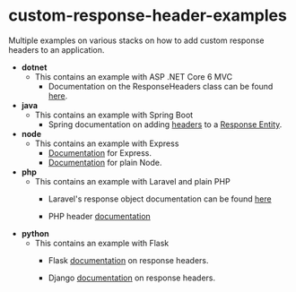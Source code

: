 # custom-response-header-examples
Multiple examples on various stacks on how to add custom response headers to an application.

- **dotnet**
    - This contains an example with ASP .NET Core 6 MVC
        - Documentation on the ResponseHeaders class can be found [here](https://docs.microsoft.com/en-us/dotnet/api/microsoft.aspnetcore.http.headers.responseheaders.headers?view=aspnetcore-6.0#microsoft-aspnetcore-http-headers-responseheaders-headers).
- **java**
    - This contains an example with Spring Boot
        - Spring documentation on adding [headers](https://docs.spring.io/spring-framework/docs/current/javadoc-api/org/springframework/http/HttpHeaders.html#set-java.lang.String-java.lang.String-) to a [Response Entity](https://docs.spring.io/spring-framework/docs/current/javadoc-api/org/springframework/http/ResponseEntity.html).
- **node**
    - This contains an example with Express
        - [Documentation](https://expressjs.com/en/5x/api.html#res.set) for Express.
        - [Documentation](https://nodejs.org/api/http.html#responsesetheadername-value) for plain Node.
- **php**
    - This contains an example with Laravel and plain PHP
        - Laravel's response object documentation can be found [here](https://laravel.com/docs/9.x/responses#attaching-headers-to-responses)

        - PHP header [documentation](https://www.php.net/manual/en/function.header.php)
- **python**
    - This contains an example with Flask
        - Flask [documentation](https://flask.palletsprojects.com/en/2.1.x/api/?highlight=headers#response-objects) on response headers.

        - Django [documentation](https://docs.djangoproject.com/en/4.0/ref/request-response/#setting-header-fields-1) on response headers.






